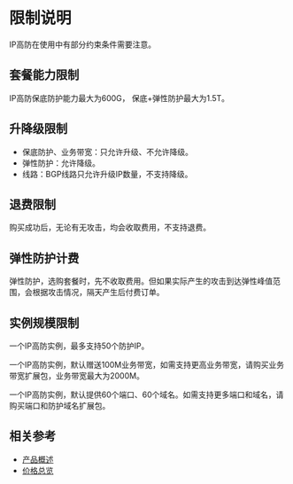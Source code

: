 # 限制说明

IP高防在使用中有部分约束条件需要注意。

## 套餐能力限制
IP高防保底防护能力最大为600G， 保底+弹性防护最大为1.5T。

## 升降级限制
- 保底防护、业务带宽：只允许升级、不允许降级。
- 弹性防护：允许降级。
- 线路：BGP线路只允许升级IP数量，不支持降级。

## 退费限制
购买成功后，无论有无攻击，均会收取费用，不支持退费。

## 弹性防护计费
弹性防护，选购套餐时，先不收取费用。但如果实际产生的攻击到达弹性峰值范围，会根据攻击情况，隔天产生后付费订单。

## 实例规模限制
一个IP高防实例，最多支持50个防护IP。

一个IP高防实例，默认赠送100M业务带宽，如需支持更高业务带宽，请购买业务带宽扩展包，业务带宽最大为2000M。

一个IP高防实例，默认提供60个端口、60个域名。如需支持更多端口和域名，请购买端口和防护域名扩展包。

## 相关参考

- [产品概述](../Introduction/Product-Overview.md)
- [价格总览](../Pricing/Price-Overview.md)

